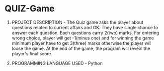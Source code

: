 # QUIZ-Game

1. PROJECT DESCRIPTION - The Quiz game asks the player about questions related to current affairs and GK. They have single chance to answer each question. Each questions carry 2(two) marks. For entering wrong choice, player will get -1(minus one) and for winning the game minimum player have to get 3(three) marks otherwise the player will loose the game. At the end of the game, the program will reveal the player's final score.

2. PROGRAMMING LANGUAGE USED - Python
